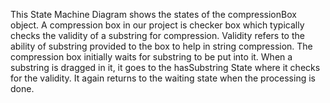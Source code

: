 This State Machine Diagram shows the states of the compressionBox object.
A compression box in our project is checker box which typically checks the validity of a substring for compression.
Validity refers to the ability of substring provided to the box to help in string compression.
The compression box initially waits for substring to be put into it.
When a substring is dragged in it, it goes to the hasSubstring State where it checks for the validity.
It again returns to the waiting state when the processing is done.
